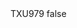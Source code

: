 <?xml version="1.0" encoding="UTF-8"?>
<CustomMetadata xmlns="http://soap.sforce.com/2006/04/metadata">
    <label>TXU979</label>
    <protected>false</protected>
</CustomMetadata>
